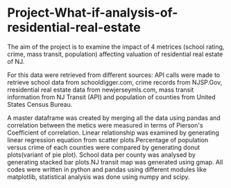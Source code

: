# Project-What-if-analysis-of-residential-real-estate
The aim of the project is to examine the impact of 4 metrices (school rating, crime, mass transit, population) affecting valuation of  residential real estate of NJ.

For this data were retrieved from different sources: API calls were made to retrieve school data from schooldigger.com, crime records from NJSP.Gov, rresidential real estate data from newjerseymls.com, mass transit information from NJ Transit (API) and population of counties from United States Census Bureau.

A master dataframe was created by merging all the data using pandas and correlation between the metics were measured in terms of Pierson's Coefficient of correlation. Linear relationship was examined by generating linear regression equation from scatter plots.Percentage of population versus crime of each counties were compared by generating donut plots(variant of pie plot). School data per county was analysed by generating stacked bar plots.NJ transit map was generated using gmap. All codes were written in python and pandas using different modules like matplotlib, statistical analysis was done using numpy and scipy.




